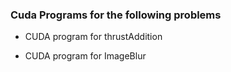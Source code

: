 
### Cuda Programs for the following problems

* CUDA program for thrustAddition

* CUDA program for ImageBlur
